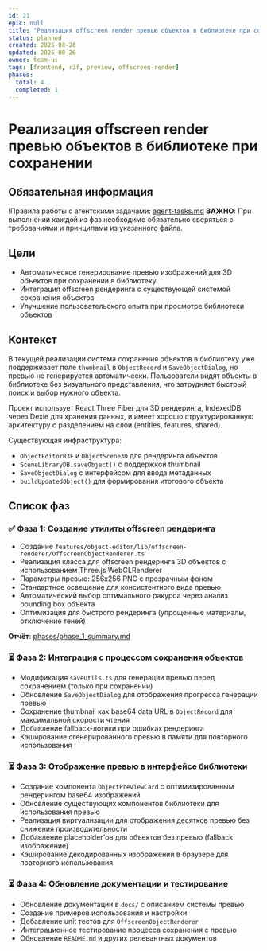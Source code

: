 ```yaml
---
id: 21
epic: null
title: "Реализация offscreen render превью объектов в библиотеке при сохранении"
status: planned
created: 2025-08-26
updated: 2025-08-26
owner: team-ui
tags: [frontend, r3f, preview, offscreen-render]
phases:
  total: 4
  completed: 1
---
```


# Реализация offscreen render превью объектов в библиотеке при сохранении

## Обязательная информация
!Правила работы с агентскими задачами: [agent-tasks.md](../../../../docs/development/workflows/agent-tasks.md)
**ВАЖНО**: При выполнении каждой из фаз необходимо обязательно сверяться с требованиями и принципами из указанного файла.

## Цели
- Автоматическое генерирование превью изображений для 3D объектов при сохранении в библиотеку
- Интеграция offscreen рендеринга с существующей системой сохранения объектов
- Улучшение пользовательского опыта при просмотре библиотеки объектов

## Контекст
В текущей реализации система сохранения объектов в библиотеку уже поддерживает поле `thumbnail` в `ObjectRecord` и `SaveObjectDialog`, но превью не генерируется автоматически. Пользователи видят объекты в библиотеке без визуального представления, что затрудняет быстрый поиск и выбор нужного объекта.

Проект использует React Three Fiber для 3D рендеринга, IndexedDB через Dexie для хранения данных, и имеет хорошо структурированную архитектуру с разделением на слои (entities, features, shared).

Существующая инфраструктура:
- `ObjectEditorR3F` и `ObjectScene3D` для рендеринга объектов
- `SceneLibraryDB.saveObject()` с поддержкой thumbnail
- `SaveObjectDialog` с интерфейсом для ввода метаданных
- `buildUpdatedObject()` для формирования итогового объекта

## Список фаз

### ✅ Фаза 1: Создание утилиты offscreen рендеринга
- Создание `features/object-editor/lib/offscreen-renderer/OffscreenObjectRenderer.ts`
- Реализация класса для offscreen рендеринга 3D объектов с использованием Three.js WebGLRenderer
- Параметры превью: 256x256 PNG с прозрачным фоном
- Стандартное освещение для консистентного вида превью
- Автоматический выбор оптимального ракурса через анализ bounding box объекта
- Оптимизация для быстрого рендеринга (упрощенные материалы, отключение теней)

**Отчёт**: [phases/phase_1_summary.md](phases/phase_1_summary.md)

### ⏳ Фаза 2: Интеграция с процессом сохранения объектов
- Модификация `saveUtils.ts` для генерации превью перед сохранением (только при сохранении)
- Обновление `SaveObjectDialog` для отображения прогресса генерации превью
- Сохранение thumbnail как base64 data URL в `ObjectRecord` для максимальной скорости чтения
- Добавление fallback-логики при ошибках рендеринга
- Кэширование сгенерированного превью в памяти для повторного использования

### ⏳ Фаза 3: Отображение превью в интерфейсе библиотеки  
- Создание компонента `ObjectPreviewCard` с оптимизированным рендерингом base64 изображений
- Обновление существующих компонентов библиотеки для использования превью
- Реализация виртуализации для отображения десятков превью без снижения производительности
- Добавление placeholder'ов для объектов без превью (fallback изображение)
- Кэширование декодированных изображений в браузере для повторного использования

### ⏳ Фаза 4: Обновление документации и тестирование
- Обновление документации в `docs/` с описанием системы превью
- Создание примеров использования и настройки
- Добавление unit тестов для `OffscreenObjectRenderer`
- Интеграционное тестирование процесса сохранения с превью
- Обновление `README.md` и других релевантных документов